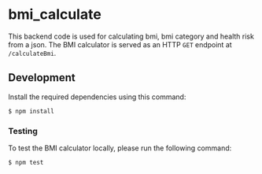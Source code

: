 # bmi_calculate
This backend code is used for calculating bmi, bmi category and health risk from a json.
The BMI calculator is served as an HTTP `GET` endpoint at `/calculateBmi`.

## Development

Install the required dependencies using this command:

```
$ npm install
```

### Testing

To test the BMI calculator locally, please run the following command:

```
$ npm test
